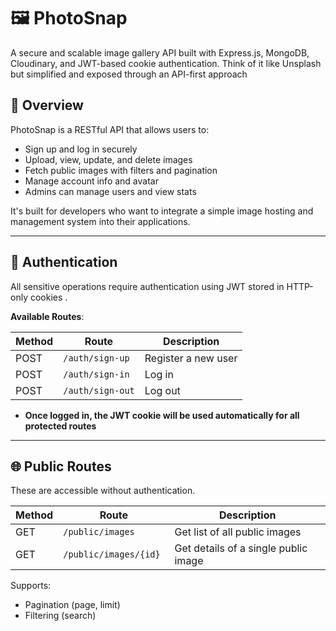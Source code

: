 # 🖼️ PhotoSnap
A secure and scalable image gallery API built with Express.js, MongoDB, Cloudinary, and JWT-based cookie authentication.
Think of it like Unsplash but simplified and exposed through an API-first approach



## 🧾 Overview
PhotoSnap is a RESTful API that allows users to: 
- Sign up and log in securely
- Upload, view, update, and delete images
- Fetch public images with filters and pagination
- Manage account info and avatar
- Admins can manage users and view stats
     

It's built for developers who want to integrate a simple image hosting and management system into their applications. 

---
## 🔐 Authentication
All sensitive operations require authentication using JWT stored in HTTP-only cookies . 

**Available Routes**:

| Method | Route            | Description         |
|--------|------------------|---------------------|
| POST   | `/auth/sign-up ` | Register a new user |
| POST   | `/auth/sign-in ` | Log in              |
| POST   | `/auth/sign-out` | Log out             | 

- **Once logged in, the JWT cookie will be used automatically for all protected routes**
---

## 🌐 Public Routes
These are accessible without authentication.


| Method | Route                  | Description                          |
|--------|------------------------|--------------------------------------|
| GET    | `/public/images `      | Get list of all public images        |
| GET    | `/public/images/{id} ` | Get details of a single public image |

Supports:
- Pagination (page, limit)
- Filtering (search)
     